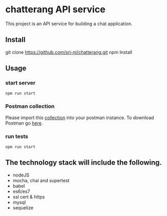 # chatterang API service
This project is an API service for building a chat application.

## Install
git clone https://github.com/sri-ni/chatterang.git
npm Install

## Usage
### start server
```npm run start```

### Postman collection
Please import this [collection](https://www.getpostman.com/collections/1c0944ec54b12ec1b864) into your postman instance.
To download Postman go [here](https://www.getpostman.com/).

### run tests
`npm run start`


## The technology stack will include the following.
- nodeJS
- mocha, chai and supertest
- babel
- es6/es7
- ssl cert & https
- mysql
- sequelize
